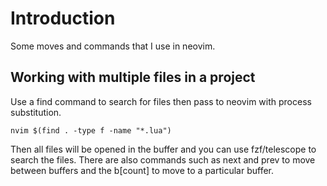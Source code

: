 # Introduction
Some moves and commands that I use in neovim.

## Working with multiple files in a project

Use a find command to search for files then pass to neovim with process substitution. 
```{bash}
nvim $(find . -type f -name "*.lua")
```
Then all files will be opened in the buffer and you can use fzf/telescope to search the files. 
There are also commands such as next and prev to move between buffers and the b[count] to move to a particular buffer.
